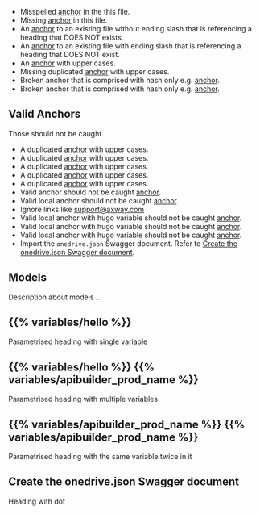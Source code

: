 *   Misspelled [anchor](#methodz) in the this file.
*   Missing [anchor](#foobar) in this file.
*   An [anchor](/docs/getting_started/getting-started#missing) to an existing file without ending slash that is referencing a heading that DOES NOT exists.
*   An [anchor](/docs/getting_started/getting-started/#missing) to an existing file with ending slash that is referencing a heading that DOES NOT exist.
*   An [anchor](/docs/getting_started/getting-started#Minimum-Requirements) with upper cases.
*   Missing duplicated [anchor](/docs/getting_started/getting-started#models-3) with upper cases.
*   Broken anchor that is comprised with hash only e.g. [anchor](#).
*   Broken anchor that is comprised with hash only e.g. [anchor](/docs/getting_started/getting-started#).

## Valid Anchors
Those should not be caught.

*   A duplicated [anchor](/docs/getting_started/getting-started#models) with upper cases.
*   A duplicated [anchor](/docs/getting_started/getting-started#models-1) with upper cases.
*   A duplicated [anchor](/docs/getting_started/getting-started#models-1-1) with upper cases.
*   A duplicated [anchor](/docs/getting_started/getting-started#models-1-2) with upper cases.
*   A duplicated [anchor](/docs/getting_started/getting-started#models-2-1) with upper cases.
*   Valid anchor should not be caught [anchor](/docs/guides#models).
*   Valid local anchor should not be caught [anchor](#models).
*   Ignore links like [support@axway.com](mailto:support@axway.com)
*   Valid local anchor with hugo variable should not be caught [anchor](#hello).
*   Valid local anchor with hugo variable should not be caught [anchor](#hello-api-builder).
*   Valid local anchor with hugo variable should not be caught [anchor](#api-builder-api-builder).
*   Import the `onedrive.json` Swagger document. Refer to [Create the onedrive.json Swagger document](#create-the-onedrive-json-swagger-document).

## Models

Description about models ...

## {{% variables/hello %}}

Parametrised heading with single variable

## {{% variables/hello %}} {{% variables/apibuilder_prod_name %}}

Parametrised heading with multiple variables

## {{% variables/apibuilder_prod_name %}} {{% variables/apibuilder_prod_name %}}

Parametrised heading with the same variable twice in it

## Create the onedrive.json Swagger document

Heading with dot
